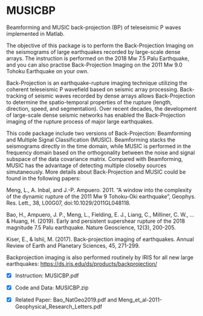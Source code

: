 # MUSICBP
Beamforming and MUSIC back-projection (BP) of teleseismic P waves implemented in Matlab.

The objective of this package is to perform the Back-Projection Imaging on the seismograms of large earthquakes recorded by large-scale dense arrays. The instruction is performed on the 2018 Mw 7.5 Palu Earthquake, and you can also practise Back-Projection Imaging on the 2011 Mw 9.0 Tohoku Earthquake on your own. 

Back-Projection is an earthquake-rupture imaging technique utilizing the coherent teleseismic P wavefield based on seismic array processing. Back-tracking of seismic waves recorded by dense arrays allows Back-Projection to determine the spatio-temporal properties of the rupture (length, direction, speed, and segmentation). Over recent decades, the development of large-scale dense seismic networks has enabled the Back-Projection imaging of the rupture process of major large earthquakes. 

This code package include two versions of Back-Projection: Beamforming and Multiple Signal Classification (MUSIC). Beamforming stacks the seismograms directly in the time domain, while MUSIC is performed in the frequency domain based on the orthogonality between the noise and signal subspace of the data covariance matrix. Compared with Beamforming, MUSIC has the advantage of detecting multiple closeby sources simutaneously. More details about Back-Projection and MUSIC could be found in the following papers:

Meng, L., A. Inbal, and J.-P. Ampuero. 2011. “A window into the complexity of the dynamic rupture of the 2011 Mw 9 Tohoku-Oki earthquake”, Geophys. Res. Lett., 38, L00G07, doi:10.1029/2011GL048118.

Bao, H., Ampuero, J. P., Meng, L., Fielding, E. J., Liang, C., Milliner, C. W., ... & Huang, H. (2019). Early and persistent supershear rupture of the 2018 magnitude 7.5 Palu earthquake. Nature Geoscience, 12(3), 200-205.

Kiser, E., & Ishii, M. (2017). Back-projection imaging of earthquakes. Annual Review of Earth and Planetary Sciences, 45, 271-299.

Backprojection imaging is also performed routinely by IRIS for all new large earthquakes: https://ds.iris.edu/ds/products/backprojection/


- [x] Instruction: MUSICBP.pdf

- [x] Code and Data: MUSICBP.zip

- [x] Related Paper: Bao_NatGeo2019.pdf and Meng_et_al-2011-Geophysical_Research_Letters.pdf

